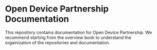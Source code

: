 # Open Device Partnership Documentation
This repository contains documentation for Open Device Partnership. We recommend starting from the overview book to understand the orgainization of the repositories and documentation.
